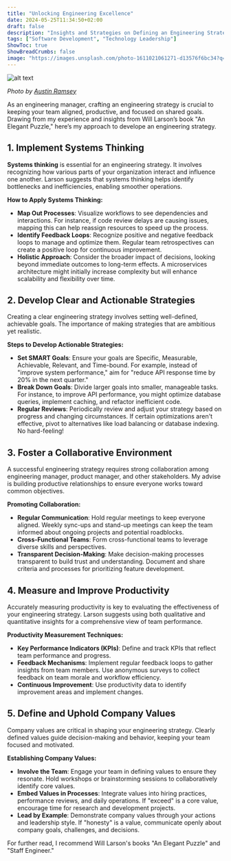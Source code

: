 ```yaml
---
title: "Unlocking Engineering Excellence"
date: 2024-05-25T11:34:50+02:00
draft: false
description: "Insights and Strategies on Defining an Engineering Strategy"
tags: ["Software Development", "Technology Leadership"]
ShowToc: true
ShowBreadCrumbs: false
image: "https://images.unsplash.com/photo-1611021061271-d13576f6bc34?q=80&w=2970&auto=format&fit=crop&ixlib=rb-4.0.3&ixid=M3wxMjA3fDB8MHxwaG90by1wYWdlfHx8fGVufDB8fHx8fA%3D%3D"
---
```


![alt text](https://images.unsplash.com/photo-1611021061271-d13576f6bc34?q=80&w=2970&auto=format&fit=crop&ixlib=rb-4.0.3&ixid=M3wxMjA3fDB8MHxwaG90by1wYWdlfHx8fGVufDB8fHx8fA%3D%3D)

_Photo by [Austin Ramsey](https://unsplash.com/@austin__ramsey)_

As an engineering manager, crafting an engineering strategy is crucial to keeping your team aligned, productive, and focused on shared goals. Drawing from my experience and insights from Will Larson’s book "An Elegant Puzzle," here’s my approach to develope an engineering strategy.

## 1. Implement Systems Thinking

**Systems thinking** is essential for an engineering strategy. It involves recognizing how various parts of your organization interact and influence one another. Larson suggests that systems thinking helps identify bottlenecks and inefficiencies, enabling smoother operations.

**How to Apply Systems Thinking:**
- **Map Out Processes**: Visualize workflows to see dependencies and interactions. For instance, if code review delays are causing issues, mapping this can help reassign resources to speed up the process.
- **Identify Feedback Loops**: Recognize positive and negative feedback loops to manage and optimize them. Regular team retrospectives can create a positive loop for continuous improvement.
- **Holistic Approach**: Consider the broader impact of decisions, looking beyond immediate outcomes to long-term effects. A microservices architecture might initially increase complexity but will enhance scalability and flexibility over time.

## 2. Develop Clear and Actionable Strategies

Creating a clear engineering strategy involves setting well-defined, achievable goals. The importance of making strategies that are ambitious yet realistic.

**Steps to Develop Actionable Strategies:**
- **Set SMART Goals**: Ensure your goals are Specific, Measurable, Achievable, Relevant, and Time-bound. For example, instead of "improve system performance," aim for "reduce API response time by 20% in the next quarter."
- **Break Down Goals**: Divide larger goals into smaller, manageable tasks. For instance, to improve API performance, you might optimize database queries, implement caching, and refactor inefficient code.
- **Regular Reviews**: Periodically review and adjust your strategy based on progress and changing circumstances. If certain optimizations aren't effective, pivot to alternatives like load balancing or database indexing. No hard-feeling!

## 3. Foster a Collaborative Environment

A successful engineering strategy requires strong collaboration among engineering manager, product manager, and other stakeholders. My advise is building productive relationships to ensure everyone works toward common objectives.

**Promoting Collaboration:**
- **Regular Communication**: Hold regular meetings to keep everyone aligned. Weekly sync-ups and stand-up meetings can keep the team informed about ongoing projects and potential roadblocks.
- **Cross-Functional Teams**: Form cross-functional teams to leverage diverse skills and perspectives.
- **Transparent Decision-Making**: Make decision-making processes transparent to build trust and understanding. Document and share criteria and processes for prioritizing feature development.

## 4. Measure and Improve Productivity

Accurately measuring productivity is key to evaluating the effectiveness of your engineering strategy. Larson suggests using both qualitative and quantitative insights for a comprehensive view of team performance.

**Productivity Measurement Techniques:**
- **Key Performance Indicators (KPIs)**: Define and track KPIs that reflect team performance and progress.
- **Feedback Mechanisms**: Implement regular feedback loops to gather insights from team members. Use anonymous surveys to collect feedback on team morale and workflow efficiency.
- **Continuous Improvement**: Use productivity data to identify improvement areas and implement changes.

## 5. Define and Uphold Company Values

Company values are critical in shaping your engineering strategy. Clearly defined values guide decision-making and behavior, keeping your team focused and motivated.

**Establishing Company Values:**
- **Involve the Team**: Engage your team in defining values to ensure they resonate. Hold workshops or brainstorming sessions to collaboratively identify core values.
- **Embed Values in Processes**: Integrate values into hiring practices, performance reviews, and daily operations. If "exceed" is a core value, encourage time for research and development projects.
- **Lead by Example**: Demonstrate company values through your actions and leadership style. If "honesty" is a value, communicate openly about company goals, challenges, and decisions.

For further read, I recommend Will Larson's books "An Elegant Puzzle" and "Staff Engineer."